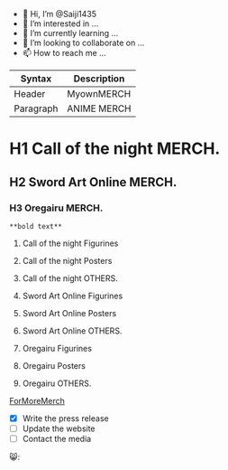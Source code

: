 - 👋 Hi, I’m @Saiji1435
- 👀 I’m interested in ...
- 🌱 I’m currently learning ...
- 💞️ I’m looking to collaborate on ...
- 📫 How to reach me ...

<!---
Saiji1435/Saiji1435 is a ✨ special ✨ repository because its `README.md` (this file) appears on your GitHub profile.
You can click the Preview link to take a look at your changes.
--->
| Syntax | Description |
| ----------- | ----------- |
| Header | MyownMERCH |
| Paragraph | ANIME MERCH |

# H1 Call of the night MERCH.
## H2 Sword Art Online MERCH.
### H3 Oregairu MERCH.
	**bold text**
 1. Call of the night Figurines
1. Call of the night Posters
1. Call of the night OTHERS.

2. Sword Art Online Figurines
2. Sword Art Online Posters
2. Sword Art Online OTHERS.

3. Oregairu Figurines
3. Oregairu Posters
3. Oregairu OTHERS.
   
[ForMoreMerch](https://www.MyownMERCH.com)

- [x] Write the press release
- [ ] Update the website
- [ ] Contact the media

😸:
